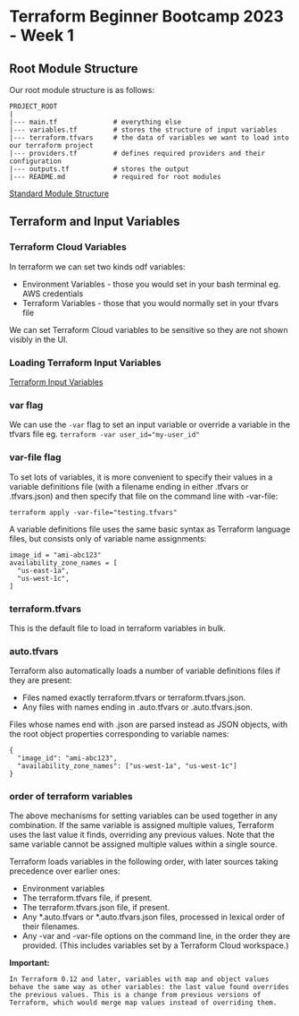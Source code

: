 # Terraform Beginner Bootcamp 2023 - Week 1

## Root Module Structure

Our root module structure is as follows:

```
PROJECT_ROOT
|
|--- main.tf              # everything else
|--- variables.tf         # stores the structure of input variables
|--- terraform.tfvars     # the data of variables we want to load into our terraform project
|--- providers.tf         # defines required providers and their configuration
|--- outputs.tf           # stores the output
|--- README.md            # required for root modules
```

[Standard Module Structure](https://developer.hashicorp.com/terraform/language/modules/develop/structure)

## Terraform and Input Variables

### Terraform Cloud Variables

In terraform we can set two kinds odf variables:
- Environment Variables - those you would set in your bash terminal eg. AWS credentials
- Terraform Variables - those that you would normally set in your tfvars file 

We can set Terraform Cloud variables to be sensitive so they are not shown visibly in the UI.  

### Loading Terraform Input Variables

[Terraform Input Variables](https://developer.hashicorp.com/terraform/language/values/variables)

### var flag
We can use the `-var` flag to set an input variable or override a variable in the tfvars file eg. `terraform -var user_id="my-user_id"`

### var-file flag

To set lots of variables, it is more convenient to specify their values in a variable definitions file (with a filename ending in either .tfvars or .tfvars.json) and then specify that file on the command line with -var-file:

```
terraform apply -var-file="testing.tfvars"
```

A variable definitions file uses the same basic syntax as Terraform language files, but consists only of variable name assignments:

```
image_id = "ami-abc123"
availability_zone_names = [
  "us-east-1a",
  "us-west-1c",
]
```


### terraform.tfvars

This is the default file to load in terraform variables in bulk.

### auto.tfvars

Terraform also automatically loads a number of variable definitions files if they are present:

- Files named exactly terraform.tfvars or terraform.tfvars.json.
- Any files with names ending in .auto.tfvars or .auto.tfvars.json.

Files whose names end with .json are parsed instead as JSON objects, with the root object properties corresponding to variable names:

```
{
  "image_id": "ami-abc123",
  "availability_zone_names": ["us-west-1a", "us-west-1c"]
}
```

### order of terraform variables

The above mechanisms for setting variables can be used together in any combination. If the same variable is assigned multiple values, Terraform uses the last value it finds, overriding any previous values. Note that the same variable cannot be assigned multiple values within a single source.

Terraform loads variables in the following order, with later sources taking precedence over earlier ones:

- Environment variables
- The terraform.tfvars file, if present.
- The terraform.tfvars.json file, if present.
- Any *.auto.tfvars or *.auto.tfvars.json files, processed in lexical order of their filenames.
- Any -var and -var-file options on the command line, in the order they are provided. (This includes variables set by a Terraform Cloud workspace.)


**Important:**
```
In Terraform 0.12 and later, variables with map and object values behave the same way as other variables: the last value found overrides the previous values. This is a change from previous versions of Terraform, which would merge map values instead of overriding them.
```